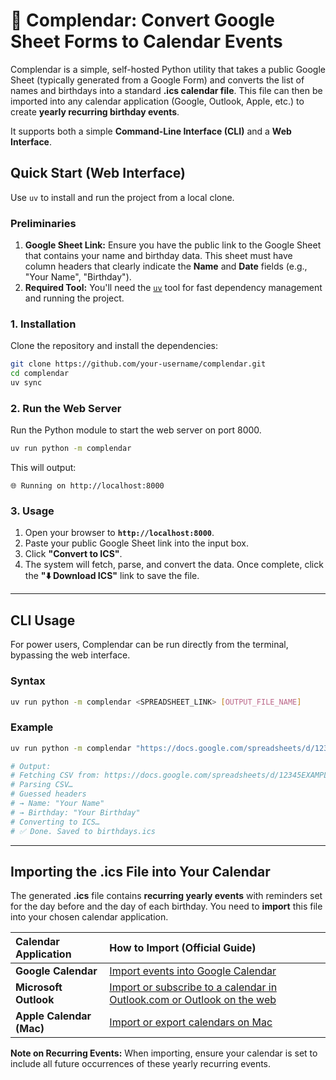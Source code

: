 # 🎉 Complendar: Convert Google Sheet Forms to Calendar Events

Complendar is a simple, self-hosted Python utility that takes a public Google Sheet (typically generated from a Google Form) and converts the list of names and birthdays into a standard **$\text{.ics}$ calendar file**. This file can then be imported into any calendar application (Google, Outlook, Apple, etc.) to create **yearly recurring birthday events**.

It supports both a simple **Command-Line Interface ($\text{CLI}$)** and a **Web Interface**.

## Quick Start (Web Interface)

Use `uv` to install and run the project from a local clone.

### Preliminaries

1.  **Google Sheet Link:** Ensure you have the public link to the Google Sheet that contains your name and birthday data. This sheet must have column headers that clearly indicate the **Name** and **Date** fields (e.g., "Your Name", "Birthday").
2.  **Required Tool:** You'll need the [`uv`](https://www.google.com/search?q=%5Bhttps://github.com/astral-sh/uv%5D\(https://github.com/astral-sh/uv\)) tool for fast dependency management and running the project.

### 1\. Installation

Clone the repository and install the dependencies:

```bash
git clone https://github.com/your-username/complendar.git
cd complendar
uv sync
```

### 2\. Run the Web Server

Run the Python module to start the web server on $\text{port 8000}$.

```bash
uv run python -m complendar
```

This will output:

```
🌐 Running on http://localhost:8000
```

### 3\. Usage

1.  Open your browser to **`http://localhost:8000`**.
2.  Paste your public Google Sheet link into the input box.
3.  Click **"Convert to ICS"**.
4.  The system will fetch, parse, and convert the data. Once complete, click the **"⬇️ Download ICS"** link to save the file.

-----

## CLI Usage

For power users, Complendar can be run directly from the terminal, bypassing the web interface.

### Syntax

```bash
uv run python -m complendar <SPREADSHEET_LINK> [OUTPUT_FILE_NAME]
```

### Example

```bash
uv run python -m complendar "https://docs.google.com/spreadsheets/d/12345EXAMPLE_SHEET_ID/edit#gid=0" birthdays.ics

# Output:
# Fetching CSV from: https://docs.google.com/spreadsheets/d/12345EXAMPLE_SHEET_ID/edit#gid=0
# Parsing CSV…
# Guessed headers
# → Name: "Your Name"
# → Birthday: "Your Birthday"
# Converting to ICS…
# ✅ Done. Saved to birthdays.ics
```

-----

## Importing the $\text{.ics}$ File into Your Calendar

The generated **$\text{.ics}$** file contains **recurring yearly events** with reminders set for the day before and the day of each birthday. You need to **import** this file into your chosen calendar application.

| Calendar Application | How to Import (Official Guide) |
| :--- | :--- |
| **Google Calendar** | [Import events into Google Calendar](https://support.google.com/calendar/answer/37118?hl=en&co=GENIE.Platform%3DDesktop) |
| **Microsoft Outlook** | [Import or subscribe to a calendar in Outlook.com or Outlook on the web](https://support.microsoft.com/en-us/office/import-or-subscribe-to-a-calendar-in-outlook-com-or-outlook-on-the-web-cff1429c-5af6-41ec-a5b4-74f2c278e98c) |
| **Apple Calendar (Mac)** | [Import or export calendars on Mac](https://support.apple.com/guide/calendar/import-or-export-calendars-icl1023/mac) |

**Note on Recurring Events:** When importing, ensure your calendar is set to include all future occurrences of these yearly recurring events.
